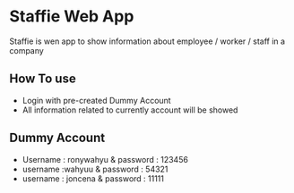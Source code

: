 # Staffie Web App
Staffie is wen app to show information about employee / worker / staff in a company

## How To use
- Login with pre-created Dummy Account
- All information related to currently account will be showed

## Dummy Account 
- Username : ronywahyu & password : 123456
- username :wahyuu & password : 54321
- username : joncena & password : 11111

